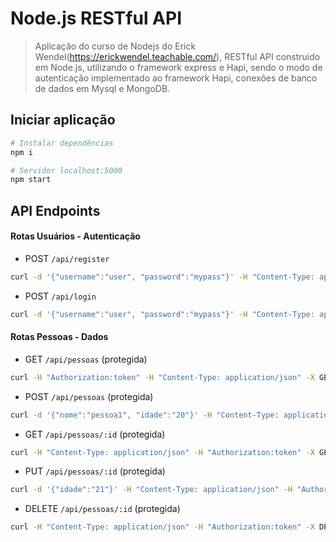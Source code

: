 # Node.js RESTful API
> Aplicação do curso de Nodejs do Erick Wendel(https://erickwendel.teachable.com/), RESTful API construido em Node.js, utilizando o framework express e Hapi, sendo o modo de autenticação implementado ao framework Hapi, conexões de banco de dados em Mysql e MongoDB.

## Iniciar aplicação
```bash
# Instalar dependências
npm i

# Servidor localhost:5000
npm start
```

## API Endpoints

#### Rotas Usuários - Autenticação
 - POST `/api/register` <br>
 ```bash
 curl -d '{"username":"user", "password":"mypass"}' -H "Content-Type: application/json" -X POST http://localhost:5000/api/register
 ```

 - POST `/api/login` <br>
 ```bash
 curl -d '{"username":"user", "password":"mypass"}' -H "Content-Type: application/json" -X POST http://localhost:5000/api/login
 ```

#### Rotas Pessoas - Dados
 - GET `/api/pessoas` (protegida) <br>
```bash
curl -H "Authorization:token" -H "Content-Type: application/json" -X GET http://localhost:5000/api/pessoas
```

 - POST `/api/pessoas` (protegida) <br>
 ```bash
 curl -d '{"nome":"pessoa1", "idade":"20"}' -H "Content-Type: application/json" -H "Authorization:token" -X POST http://localhost:5000/api/pessoas
 ```

 - GET `/api/pessoas/:id` (protegida) <br>
 ```bash
 curl -H "Content-Type: application/json" -H "Authorization:token" -X GET http://localhost:5000/api/pessoas/1
 ```

 - PUT `/api/pessoas/:id` (protegida) <br>
 ```bash
 curl -d '{"idade":"21"}' -H "Content-Type: application/json" -H "Authorization:token" -X PATCH http://localhost:5000/api/pessoas/1
 ```

 - DELETE `/api/pessoas/:id` (protegida) <br>
  ```bash
  curl -H "Content-Type: application/json" -H "Authorization:token" -X DELETE http://localhost:5000/api/pessoas/1
  ```
  
